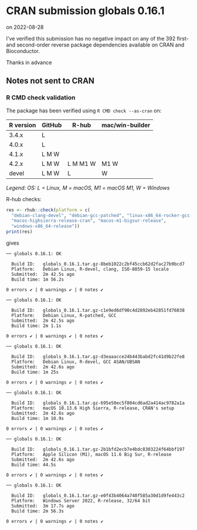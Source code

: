 # CRAN submission globals 0.16.1

on 2022-08-28

I've verified this submission has no negative impact on any of the 392 first- and second-order reverse package dependencies available on CRAN and Bioconductor.

Thanks in advance


## Notes not sent to CRAN

### R CMD check validation

The package has been verified using `R CMD check --as-cran` on:

| R version     | GitHub | R-hub    | mac/win-builder |
| ------------- | ------ | -------- | --------------- |
| 3.4.x         | L      |          |                 |
| 4.0.x         | L      |          |                 |
| 4.1.x         | L M W  |          |                 |
| 4.2.x         | L M W  | L M M1 W | M1 W            |
| devel         | L M W  | L        |    W            |

*Legend: OS: L = Linux, M = macOS, M1 = macOS M1, W = Windows*


R-hub checks:

```r
res <- rhub::check(platform = c(
  "debian-clang-devel", "debian-gcc-patched", "linux-x86_64-rocker-gcc-san",
  "macos-highsierra-release-cran", "macos-m1-bigsur-release",
  "windows-x86_64-release"))
print(res)
```

gives

```
── globals 0.16.1: OK

  Build ID:   globals_0.16.1.tar.gz-8beb1022c2bf45ccb62d2fac27b9bcd7
  Platform:   Debian Linux, R-devel, clang, ISO-8859-15 locale
  Submitted:  2m 42.5s ago
  Build time: 1m 56.2s

0 errors ✔ | 0 warnings ✔ | 0 notes ✔

── globals 0.16.1: OK

  Build ID:   globals_0.16.1.tar.gz-c1e9ed6df90c4d2892eb42851fd76038
  Platform:   Debian Linux, R-patched, GCC
  Submitted:  2m 42.5s ago
  Build time: 2m 1.1s

0 errors ✔ | 0 warnings ✔ | 0 notes ✔

── globals 0.16.1: OK

  Build ID:   globals_0.16.1.tar.gz-d3eaaacce24b443babd2fc41d9b22fe8
  Platform:   Debian Linux, R-devel, GCC ASAN/UBSAN
  Submitted:  2m 42.6s ago
  Build time: 1m 25s

0 errors ✔ | 0 warnings ✔ | 0 notes ✔

── globals 0.16.1: OK

  Build ID:   globals_0.16.1.tar.gz-695e50ec5f804cd6ad2a414ac9782a1a
  Platform:   macOS 10.13.6 High Sierra, R-release, CRAN's setup
  Submitted:  2m 42.6s ago
  Build time: 1m 10.9s

0 errors ✔ | 0 warnings ✔ | 0 notes ✔

── globals 0.16.1: OK

  Build ID:   globals_0.16.1.tar.gz-2b1bfd2ecb7e4bdc8303224f64bbf197
  Platform:   Apple Silicon (M1), macOS 11.6 Big Sur, R-release
  Submitted:  2m 42.6s ago
  Build time: 44.5s

0 errors ✔ | 0 warnings ✔ | 0 notes ✔

── globals 0.16.1: OK

  Build ID:   globals_0.16.1.tar.gz-e0f43b4064a740f585a30d1d9fe443c2
  Platform:   Windows Server 2022, R-release, 32/64 bit
  Submitted:  3m 17.7s ago
  Build time: 2m 56.3s

0 errors ✔ | 0 warnings ✔ | 0 notes ✔
```
